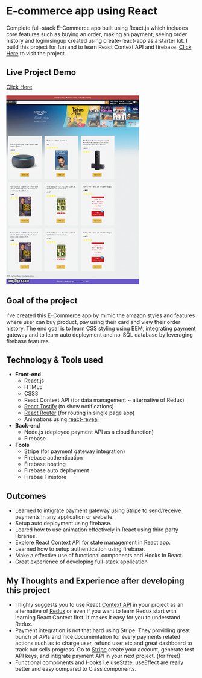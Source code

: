 # E-commerce app using React

Complete full-stack E-Commerce app built using React.js which includes core features such as buying an order, making an payment, seeing order history and login/singup created using create-react-app as a starter kit. I build this project for fun and to learn React Context API and firebase. [Click Here](http://bit.ly/ecomm_app) to visit the project.

## Live Project Demo
[Click Here](http://bit.ly/ecomm_app)

![Preview of App](public/project_gif.gif)

## Goal of the project
I've created this E-Commerce app by mimic the amazon styles and features where user can buy product, pay using their card and view their order history. The end goal is to learn CSS styling using BEM, integrating payment gateway and to learn auto deployment and no-SQL database by leveraging firebase features.

## Technology & Tools used
- **Front-end**
  - React.js
  - HTML5
  - CSS3
  - React Context API (for data management ~ alternative of Redux)
  - [React Tostify](https://www.npmjs.com/package/react-toastify) (to show notifications)
  - [React Router](https://www.npmjs.com/package/react-router-dom) (for routing in single page app)
  - Animations using [react-reveal](https://www.npmjs.com/package/react-reveal)
- **Back-end**
  - Node.js (deployed payment API as a cloud function)
  - Firebase
- **Tools**
  - Stripe (for payment gateway integration)
  - Firebase authentication
  - Firebase hosting
  - Firebase auto deployment
  - Firebae Firestore

## Outcomes
- Learned to intigrate payment gateway using Stripe to send/receive payments in any application or website.
- Setup auto deployment using firebase.
- Leared how to use animation effectively in React using third party libraries.
- Explore React Context API for state management in React app. 
- Learned how to setup authentication using firebase.
- Make a effective use of functional components and Hooks in React.
- Great experience of developing full-stack application

## My Thoughts and Experience after developing this project
- I highly suggests you to use React [Context API](https://reactjs.org/docs/context.html) in your project as an alternative of [Redux](https://redux.js.org/) or even if you want to learn Redux start with learning React Context first. It makes it easy for you to understand Redux.
- Payment integration is not that hard using Stripe. They providing great bunch of APIs and nice documentation for every payments related actions such as to charge user, refund user etc and great dashboard to track our sells progress. Go to [Stripe](https://stripe.com/en-ca) create your account, generate test API keys, and intigrate payment API in your next project. (for free!)
- Functional components and Hooks i.e useState, useEffect are really better and easy compared to Class components.
